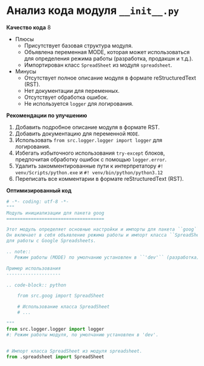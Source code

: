 # Анализ кода модуля `__init__.py`

**Качество кода**
8
 -  Плюсы
    - Присутствует базовая структура модуля.
    - Объявлена переменная MODE, которая может использоваться для определения режима работы (разработка, продакшн и т.д.).
    - Импортирован класс `SpreadSheet` из модуля `spreadsheet`.
 -  Минусы
    - Отсутствует полное описание модуля в формате reStructuredText (RST).
    - Нет документации для переменных.
    - Отсутствует обработка ошибок.
    - Не используется `logger` для логирования.

**Рекомендации по улучшению**

1.  Добавить подробное описание модуля в формате RST.
2.  Добавить документацию для переменной `MODE`.
3.  Использовать `from src.logger.logger import logger` для логирования.
4.  Избегать избыточного использования `try-except` блоков, предпочитая обработку ошибок с помощью `logger.error`.
5.  Удалить закомментированные пути к интерпретатору `#! venv/Scripts/python.exe` и `#! venv/bin/python/python3.12`
6.  Переписать все комментарии в формате reStructuredText (RST).

**Оптимизированный код**

```python
# -*- coding: utf-8 -*-
"""
Модуль инициализации для пакета goog
====================================

Этот модуль определяет основные настройки и импорты для пакета ``goog``.
Он включает в себя объявление режима работы и импорт класса ``SpreadSheet``
для работы с Google Spreadsheets.

.. note::
   Режим работы (MODE) по умолчанию установлен в ``'dev'`` (разработка).

Пример использования
--------------------

.. code-block:: python

    from src.goog import SpreadSheet

    # Использование класса SpreadSheet
    # ...

"""
from src.logger.logger import logger
#: Режим работы модуля, по умолчанию установлен в 'dev'.


# Импорт класса SpreadSheet из модуля spreadsheet.
from .spreadsheet import SpreadSheet
```